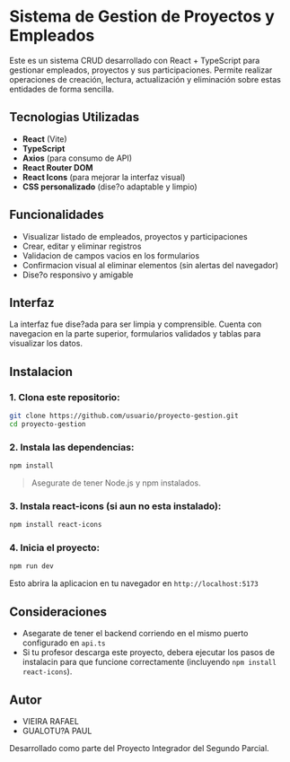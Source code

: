 
#  Sistema de Gestion de Proyectos y Empleados

Este es un sistema CRUD desarrollado con React + TypeScript para gestionar empleados, proyectos y sus participaciones. Permite realizar operaciones de creación, lectura, actualización y eliminación sobre estas entidades de forma sencilla.

##  Tecnologias Utilizadas

- **React** (Vite)
- **TypeScript**
- **Axios** (para consumo de API)
- **React Router DOM**
- **React Icons** (para mejorar la interfaz visual)
- **CSS personalizado** (dise?o adaptable y limpio)

##  Funcionalidades

- Visualizar listado de empleados, proyectos y participaciones
- Crear, editar y eliminar registros
- Validacion de campos vacios en los formularios
- Confirmacion visual al eliminar elementos (sin alertas del navegador)
- Dise?o responsivo y amigable

## Interfaz

La interfaz fue dise?ada para ser limpia y comprensible. Cuenta con navegacion en la parte superior, formularios validados y tablas para visualizar los datos.

##  Instalacion

### 1. Clona este repositorio:

```bash
git clone https://github.com/usuario/proyecto-gestion.git
cd proyecto-gestion
```

### 2. Instala las dependencias:

```bash
npm install
```

> Asegurate de tener Node.js y npm instalados.

### 3. Instala react-icons (si aun no esta instalado):

```bash
npm install react-icons
```

### 4. Inicia el proyecto:

```bash
npm run dev
```

Esto abrira la aplicacion en tu navegador en `http://localhost:5173`

## Consideraciones

- Asegarate de tener el backend corriendo en el mismo puerto configurado en `api.ts`
- Si tu profesor descarga este proyecto, debera ejecutar los pasos de instalacin para que funcione correctamente (incluyendo `npm install react-icons`).

## Autor

- VIEIRA RAFAEL
- GUALOTU?A PAUL

Desarrollado como parte del Proyecto Integrador del Segundo Parcial.
